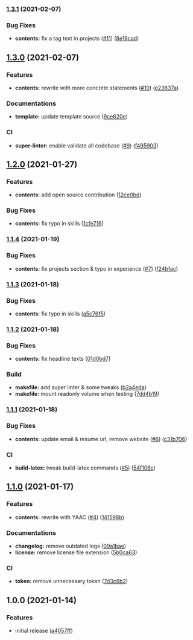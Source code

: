 ### [1.3.1](https://github.com/kirintwn/resume/compare/v1.3.0...v1.3.1) (2021-02-07)


### Bug Fixes

* **contents:** fix a tag text in projects ([#11](https://github.com/kirintwn/resume/issues/11)) ([8e19cad](https://github.com/kirintwn/resume/commit/8e19cad35eee215dfe2c6fe8914d385570bc5a20))

## [1.3.0](https://github.com/kirintwn/resume/compare/v1.2.0...v1.3.0) (2021-02-07)


### Features

* **contents:** rewrite with more concrete statements ([#10](https://github.com/kirintwn/resume/issues/10)) ([e23637a](https://github.com/kirintwn/resume/commit/e23637a209b7a19eee7feacda21399bf3f7604b0))


### Documentations

* **template:** update template source ([9ce620e](https://github.com/kirintwn/resume/commit/9ce620e0c052faf248981c14a7d171a59c9d689b))


### CI

* **super-linter:** enable validate all codebase ([#9](https://github.com/kirintwn/resume/issues/9)) ([f495903](https://github.com/kirintwn/resume/commit/f49590384e9c46703579be31dc09d33308649b5d))

## [1.2.0](https://github.com/kirintwn/resume/compare/v1.1.4...v1.2.0) (2021-01-27)


### Features

* **contents:** add open source contribution ([12ce0bd](https://github.com/kirintwn/resume/commit/12ce0bd38532d7ce7b9971fd97ee5d15910c9d3d))


### Bug Fixes

* **contents:** fix typo in skills ([1cfe716](https://github.com/kirintwn/resume/commit/1cfe716bb4e87612c913d7e3120e60b04c882173))

### [1.1.4](https://github.com/kirintwn/resume/compare/v1.1.3...v1.1.4) (2021-01-19)


### Bug Fixes

* **contents:** fix projects section & typo in experience ([#7](https://github.com/kirintwn/resume/issues/7)) ([f24bfac](https://github.com/kirintwn/resume/commit/f24bfacd8d4b0afb1998789fd161b44db79086a7))

### [1.1.3](https://github.com/kirintwn/resume/compare/v1.1.2...v1.1.3) (2021-01-18)


### Bug Fixes

* **contents:** fix typo in skills ([a5c76f5](https://github.com/kirintwn/resume/commit/a5c76f5d85f536c6e06c49ed142dda326340e7b1))

### [1.1.2](https://github.com/kirintwn/resume/compare/v1.1.1...v1.1.2) (2021-01-18)


### Bug Fixes

* **contents:** fix headline texts ([01d0bd7](https://github.com/kirintwn/resume/commit/01d0bd78c5106d1bc5c2f3e0272c502b09d09c2f))


### Build

* **makefile:** add super linter & some tweaks ([b2a4eda](https://github.com/kirintwn/resume/commit/b2a4eda706ea7d82ebf555bbafd72a42c0ac05d3))
* **makefile:** mount readonly volume when testing ([7dd4b19](https://github.com/kirintwn/resume/commit/7dd4b19f452ed44dac3c368fcea74aea66844d53))

### [1.1.1](https://github.com/kirintwn/resume/compare/v1.1.0...v1.1.1) (2021-01-18)


### Bug Fixes

* **contents:** update email & resume url, remove website ([#6](https://github.com/kirintwn/resume/issues/6)) ([c31b706](https://github.com/kirintwn/resume/commit/c31b706b371e12508bfbf87f886a44374e4a07b4))


### CI

* **build-latex:** tweak build-latex commands ([#5](https://github.com/kirintwn/resume/issues/5)) ([54f106c](https://github.com/kirintwn/resume/commit/54f106cabcb3ef316c6d41b0adf897a2a8616524))

## [1.1.0](https://github.com/kirintwn/resume/compare/v1.0.0...v1.1.0) (2021-01-17)


### Features

* **contents:** rewrite with YAAC ([#4](https://github.com/kirintwn/resume/issues/4)) ([141598b](https://github.com/kirintwn/resume/commit/141598b92b7b8c20e1c31a4454c79cf5c72d6c79))


### Documentations

* **changelog:** remove outdated logs ([09a1bae](https://github.com/kirintwn/resume/commit/09a1baed72b0d2895b0f31a84d19f21cce049a08))
* **license:** remove license file extension ([5b0ca63](https://github.com/kirintwn/resume/commit/5b0ca63cbf924357c5d01ddba4a62a83c5eef8e3))


### CI

* **token:** remove unnecessary token ([7d3c6b2](https://github.com/kirintwn/resume/commit/7d3c6b27374a1edc11d7adaf16a0439a5f2560e9))

## 1.0.0 (2021-01-14)


### Features

* initial release ([a4057ff](https://github.com/kirintwn/resume/commit/a4057ffd5e5175966cdd54505ab57217b0a8e93c))
